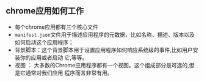 ## chrome应用如何工作

* 每个chrome应用都有三个核心文件
* `manifest.json`文件用于描述应用程序的元数据，比如名称、描述、版本以及如何启动这个应用程序；
* 背景脚本：这个背景脚本用于设置应用程序如何响应系统级的事件,比如用户安装你的应用或者启动
它,等等。
* 视图 ： 大多数的Chrome应用程序都有一个视图。这个组成部分是可选的,但是它通常对我们应用
程序而言非常有用。
